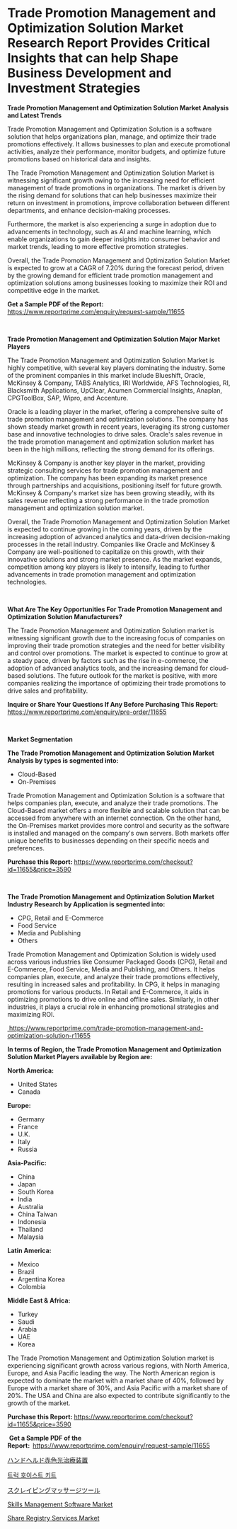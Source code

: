 <p><h1>Trade Promotion Management and Optimization Solution Market Research Report Provides Critical Insights that can help Shape Business Development and Investment Strategies</h1></p><p><strong>Trade Promotion Management and Optimization Solution Market Analysis and Latest Trends</strong></p>
<p><p>Trade Promotion Management and Optimization Solution is a software solution that helps organizations plan, manage, and optimize their trade promotions effectively. It allows businesses to plan and execute promotional activities, analyze their performance, monitor budgets, and optimize future promotions based on historical data and insights.</p><p>The Trade Promotion Management and Optimization Solution Market is witnessing significant growth owing to the increasing need for efficient management of trade promotions in organizations. The market is driven by the rising demand for solutions that can help businesses maximize their return on investment in promotions, improve collaboration between different departments, and enhance decision-making processes.</p><p>Furthermore, the market is also experiencing a surge in adoption due to advancements in technology, such as AI and machine learning, which enable organizations to gain deeper insights into consumer behavior and market trends, leading to more effective promotion strategies.</p><p>Overall, the Trade Promotion Management and Optimization Solution Market is expected to grow at a CAGR of 7.20% during the forecast period, driven by the growing demand for efficient trade promotion management and optimization solutions among businesses looking to maximize their ROI and competitive edge in the market.</p></p>
<p><strong>Get a Sample PDF of the Report:&nbsp;</strong> <a href="https://www.reportprime.com/enquiry/request-sample/11655">https://www.reportprime.com/enquiry/request-sample/11655</a></p>
<p>&nbsp;</p>
<p><strong>Trade Promotion Management and Optimization Solution Major Market Players</strong></p>
<p><p>The Trade Promotion Management and Optimization Solution Market is highly competitive, with several key players dominating the industry. Some of the prominent companies in this market include Blueshift, Oracle, McKinsey & Company, TABS Analytics, IRI Worldwide, AFS Technologies, RI, Blacksmith Applications, UpClear, Acumen Commercial Insights, Anaplan, CPGToolBox, SAP, Wipro, and Accenture.</p><p>Oracle is a leading player in the market, offering a comprehensive suite of trade promotion management and optimization solutions. The company has shown steady market growth in recent years, leveraging its strong customer base and innovative technologies to drive sales. Oracle's sales revenue in the trade promotion management and optimization solution market has been in the high millions, reflecting the strong demand for its offerings.</p><p>McKinsey & Company is another key player in the market, providing strategic consulting services for trade promotion management and optimization. The company has been expanding its market presence through partnerships and acquisitions, positioning itself for future growth. McKinsey & Company's market size has been growing steadily, with its sales revenue reflecting a strong performance in the trade promotion management and optimization solution market.</p><p>Overall, the Trade Promotion Management and Optimization Solution Market is expected to continue growing in the coming years, driven by the increasing adoption of advanced analytics and data-driven decision-making processes in the retail industry. Companies like Oracle and McKinsey & Company are well-positioned to capitalize on this growth, with their innovative solutions and strong market presence. As the market expands, competition among key players is likely to intensify, leading to further advancements in trade promotion management and optimization technologies.</p></p>
<p>&nbsp;</p>
<p><strong>What Are The Key Opportunities For Trade Promotion Management and Optimization Solution Manufacturers?</strong></p>
<p><p>The Trade Promotion Management and Optimization Solution market is witnessing significant growth due to the increasing focus of companies on improving their trade promotion strategies and the need for better visibility and control over promotions. The market is expected to continue to grow at a steady pace, driven by factors such as the rise in e-commerce, the adoption of advanced analytics tools, and the increasing demand for cloud-based solutions. The future outlook for the market is positive, with more companies realizing the importance of optimizing their trade promotions to drive sales and profitability.</p></p>
<p><strong>Inquire or Share Your Questions If Any Before Purchasing This Report:</strong> <a href="https://www.reportprime.com/enquiry/pre-order/11655">https://www.reportprime.com/enquiry/pre-order/11655</a></p>
<p>&nbsp;</p>
<p><strong>Market Segmentation</strong></p>
<p><strong>The Trade Promotion Management and Optimization Solution Market Analysis by types is segmented into:</strong></p>
<p><ul><li>Cloud-Based</li><li>On-Premises</li></ul></p>
<p><p>Trade Promotion Management and Optimization Solution is a software that helps companies plan, execute, and analyze their trade promotions. The Cloud-Based market offers a more flexible and scalable solution that can be accessed from anywhere with an internet connection. On the other hand, the On-Premises market provides more control and security as the software is installed and managed on the company's own servers. Both markets offer unique benefits to businesses depending on their specific needs and preferences.</p></p>
<p><strong>Purchase this Report:&nbsp;</strong><a href="https://www.reportprime.com/checkout?id=11655&price=3590">https://www.reportprime.com/checkout?id=11655&price=3590</a></p>
<p>&nbsp;</p>
<p><strong>The Trade Promotion Management and Optimization Solution Market Industry Research by Application is segmented into:</strong></p>
<p><ul><li>CPG, Retail and E-Commerce</li><li>Food Service</li><li>Media and Publishing</li><li>Others</li></ul></p>
<p><p>Trade Promotion Management and Optimization Solution is widely used across various industries like Consumer Packaged Goods (CPG), Retail and E-Commerce, Food Service, Media and Publishing, and Others. It helps companies plan, execute, and analyze their trade promotions effectively, resulting in increased sales and profitability. In CPG, it helps in managing promotions for various products. In Retail and E-Commerce, it aids in optimizing promotions to drive online and offline sales. Similarly, in other industries, it plays a crucial role in enhancing promotional strategies and maximizing ROI.</p></p>
<p><a href="https://www.reportprime.com/trade-promotion-management-and-optimization-solution-r11655">&nbsp;https://www.reportprime.com/trade-promotion-management-and-optimization-solution-r11655</a></p>
<p><strong>In terms of Region, the Trade Promotion Management and Optimization Solution Market Players available by Region are:</strong></p>
<p>
    <p> <strong> North America: </strong>
        <ul>
            <li>United States</li>
            <li>Canada</li>
        </ul>
        </p> 
    <p> <strong> Europe: </strong>
        <ul>
            <li>Germany</li>
            <li>France</li>
            <li>U.K.</li>
            <li>Italy</li>
            <li>Russia</li>
        </ul>
        </p> 
    <p> <strong> Asia-Pacific: </strong>
        <ul>
            <li>China</li>
            <li>Japan</li>
            <li>South Korea</li>
            <li>India</li>
            <li>Australia</li>
            <li>China Taiwan</li>
            <li>Indonesia</li>
            <li>Thailand</li>
            <li>Malaysia</li>
        </ul>
        </p> 
    <p> <strong> Latin America: </strong>
        <ul>
            <li>Mexico</li>
            <li>Brazil</li>
            <li>Argentina Korea</li>
            <li>Colombia</li>
        </ul>
        </p> 
    <p> <strong> Middle East & Africa: </strong>
        <ul>
            <li>Turkey</li>
            <li>Saudi</li>
            <li>Arabia</li>
            <li>UAE</li>
            <li>Korea</li>
        </ul>
    </p>
    </p>
<p><p>The Trade Promotion Management and Optimization Solution market is experiencing significant growth across various regions, with North America, Europe, and Asia Pacific leading the way. The North American region is expected to dominate the market with a market share of 40%, followed by Europe with a market share of 30%, and Asia Pacific with a market share of 20%. The USA and China are also expected to contribute significantly to the growth of the market.</p></p>
<p><strong>Purchase this Report: </strong><a href="https://www.reportprime.com/checkout?id=11655&price=3590">https://www.reportprime.com/checkout?id=11655&price=3590</a></p>
<p>&nbsp;<strong>Get a Sample PDF of the Report:&nbsp;&nbsp;</strong><a href="https://www.reportprime.com/enquiry/request-sample/11655">https://www.reportprime.com/enquiry/request-sample/11655</a></p>
<p><strong></strong></p>
<p><p><a href="https://github.com/cbigkbh02719/Market-Research-Report-List-1/blob/main/222250226392.md">ハンドヘルド赤色光治療装置</a></p><p><a href="https://github.com/wallacBahrtyinger567686/Market-Research-Report-List-1/blob/main/280844024486.md">트럭 호이스트 키트</a></p><p><a href="https://github.com/mreklxf44233/Market-Research-Report-List-1/blob/main/513251926391.md">スクレイピングマッサージツール</a></p><p><a href="https://github.com/Sarissaschmalingtr6fz2739/Market-Research-Report-List-2/blob/main/skills-management-software-market.md">Skills Management Software Market</a></p><p><a href="https://github.com/jodemen/Market-Research-Report-List-2/blob/main/share-registry-services-market.md">Share Registry Services Market</a></p></p>